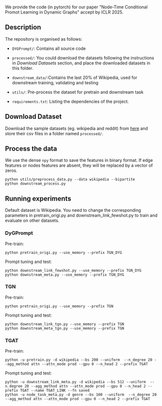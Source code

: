 We provide the code (in pytorch) for our paper "Node-Time Conditional Promot Learning in Dynamic Graphs" accept by ICLR 2025.

## Description

The repository is organised as follows:

*   `DYGPrompt/`: Contains all source code

*   `processed/`: You could download the datasets following the instructions in *Download Datasets* section, and place the downloaded datasets in this folder.

*   `downstream_data/`:Contains the last 20% of  Wikipedia, used for downstream training, validating and testing

*   `utils/`: Pre-process the dataset for pretrain and downstream task

*   `requirements.txt`: Listing the dependencies of the project.

## Download Dataset

Download the sample datasets (eg. wikipedia and reddit) from
[here](http://snap.stanford.edu/jodie/) and store their csv files in a folder named
`processed/`.

## Process the data

We use the dense `npy` format to save the features in binary format. If edge features or nodes
features are absent, they will be replaced by a vector of zeros.

```{bash}
python utils/preprocess_data.py --data wikipedia --bipartite
python downstream_process.py
```

## Running experiments

Default dataset is Wikipedia. You need to change the corresponding parameters in pretrain\_origi.py and  downstream\_link\_fewshot.py to train and evaluate on other datasets.

### DyGPrompt

Pre-train:

```{bash}
python pretrain_origi.py --use_memory --prefix TGN_DYG
```

Prompt tuning and test:

```{bash}
python downstream_link_fewshot.py --use_memory --prefix TGN_DYG
python downstream_meta.py --use_memory --prefix TGN_DYG
```

### TGN

Pre-train:

```{bash}
python pretrain_origi.py --use_memory --prefix TGN
```

Prompt tuning and test:

```{bash}
python downstream_link_tgn.py --use_memory --prefix TGN
python downstream_meta_tgn.py --use_memory --prefix TGN
```

### TGAT

Pre-train:

```{bash}
python -u pretrain.py -d wikipedia --bs 200 --uniform  --n_degree 20 --agg_method attn --attn_mode prod --gpu 0 --n_head 2 --prefix TGAT
```

Prompt tuning and test:

```{bash}
python -u downstream_link_meta.py -d wikipedia --bs 512 --uniform  --n_degree 20 --agg_method attn --attn_mode prod --gpu 0 --n_head 2 --prefix TGAT --name TGAT_LINK --fn saved
python -u node_task_meta.py -d genre --bs 100 --uniform  --n_degree 20 --agg_method attn --attn_mode prod --gpu 0 --n_head 2 --prefix TGAT
```

































